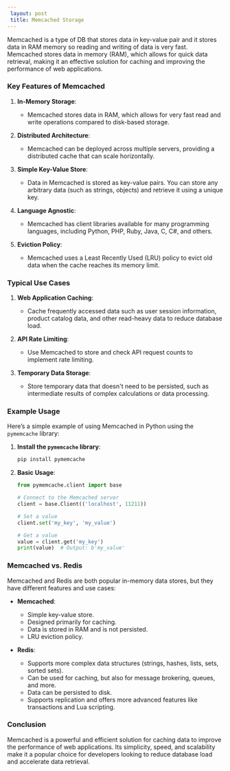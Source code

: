 ```yaml
---
 layout: post
 title: Memcached Storage
---
```

 
Memcached is a type of DB that stores data in key-value pair and it stores data in RAM memory so reading and writing of data is very fast. Memcached stores data in memory (RAM), which allows for quick data retrieval, making it an effective solution for caching and improving the performance of web applications.

### Key Features of Memcached

1. **In-Memory Storage**: 
   - Memcached stores data in RAM, which allows for very fast read and write operations compared to disk-based storage.

2. **Distributed Architecture**:
   - Memcached can be deployed across multiple servers, providing a distributed cache that can scale horizontally.

3. **Simple Key-Value Store**:
   - Data in Memcached is stored as key-value pairs. You can store any arbitrary data (such as strings, objects) and retrieve it using a unique key.

4. **Language Agnostic**:
   - Memcached has client libraries available for many programming languages, including Python, PHP, Ruby, Java, C, C#, and others.

5. **Eviction Policy**:
   - Memcached uses a Least Recently Used (LRU) policy to evict old data when the cache reaches its memory limit.

### Typical Use Cases

1. **Web Application Caching**:
   - Cache frequently accessed data such as user session information, product catalog data, and other read-heavy data to reduce database load.

2. **API Rate Limiting**:
   - Use Memcached to store and check API request counts to implement rate limiting.

3. **Temporary Data Storage**:
   - Store temporary data that doesn't need to be persisted, such as intermediate results of complex calculations or data processing.

### Example Usage

Here’s a simple example of using Memcached in Python using the `pymemcache` library:

1. **Install the `pymemcache` library**:
   ```sh
   pip install pymemcache
   ```

2. **Basic Usage**:
   ```python
   from pymemcache.client import base

   # Connect to the Memcached server
   client = base.Client(('localhost', 11211))

   # Set a value
   client.set('my_key', 'my_value')

   # Get a value
   value = client.get('my_key')
   print(value)  # Output: b'my_value'
   ```

### Memcached vs. Redis

Memcached and Redis are both popular in-memory data stores, but they have different features and use cases:

- **Memcached**:
  - Simple key-value store.
  - Designed primarily for caching.
  - Data is stored in RAM and is not persisted.
  - LRU eviction policy.

- **Redis**:
  - Supports more complex data structures (strings, hashes, lists, sets, sorted sets).
  - Can be used for caching, but also for message brokering, queues, and more.
  - Data can be persisted to disk.
  - Supports replication and offers more advanced features like transactions and Lua scripting.

### Conclusion

Memcached is a powerful and efficient solution for caching data to improve the performance of web applications. Its simplicity, speed, and scalability make it a popular choice for developers looking to reduce database load and accelerate data retrieval.